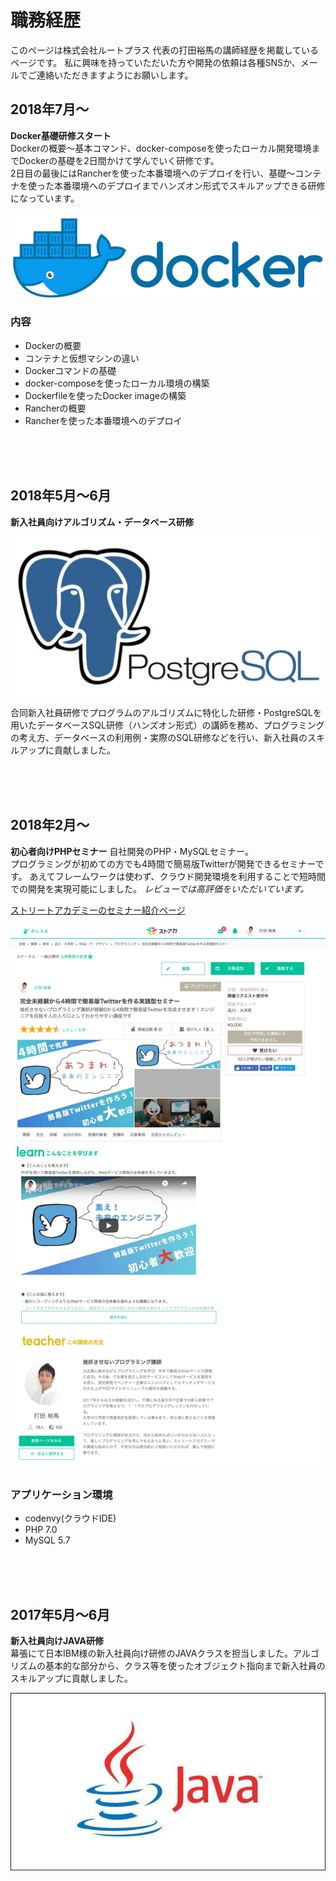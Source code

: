 # 職務経歴
このページは株式会社ルートプラス 代表の打田裕馬の講師経歴を掲載しているページです。
私に興味を持っていただいた方や開発の依頼は各種SNSか、メールでご連絡いただきますようにお願いします。　　


## 2018年7月〜
**Docker基礎研修スタート**　　  
Dockerの概要〜基本コマンド、docker-composeを使ったローカル開発環境までDockerの基礎を2日間かけて学んでいく研修です。  
2日目の最後にはRancherを使った本番環境へのデプロイを行い、基礎〜コンテナを使った本番環境へのデプロイまでハンズオン形式でスキルアップできる研修になっています。  

![Docker](/assets/images/docker.png)


### 内容
- Dockerの概要
- コンテナと仮想マシンの違い
- Dockerコマンドの基礎
- docker-composeを使ったローカル環境の構築
- Dockerfileを使ったDocker imageの構築
- Rancherの概要
- Rancherを使った本番環境へのデプロイ

<br/>
<br/>
<br/>

## 2018年5月〜6月

**新入社員向けアルゴリズム・データベース研修**

![postgresql](/assets/images/postgres.jpg)

合同新入社員研修でプログラムのアルゴリズムに特化した研修・PostgreSQLを用いたデータベースSQL研修（ハンズオン形式）の講師を務め、プログラミングの考え方、データベースの利用例・実際のSQL研修などを行い、新入社員のスキルアップに貢献しました。


<br/>
<br/>
<br/>


## 2018年2月〜

**初心者向けPHPセミナー**
自社開発のPHP・MySQLセミナー。  
プログラミングが初めての方でも4時間で簡易版Twitterが開発できるセミナーです。
あえてフレームワークは使わず、クラウド開発環境を利用することで短時間での開発を実現可能にしました。
*レビューでは高評価をいただいています。*

[ストリートアカデミーのセミナー紹介ページ](https://www.street-academy.com/myclass/29860)

![twitter](/assets/images/twitter.png)

### アプリケーション環境
- codenvy(クラウドIDE)
- PHP 7.0
- MySQL 5.7

<br/>
<br/>
<br/>

## 2017年5月〜6月

**新入社員向けJAVA研修**  
幕張にて日本IBM様の新入社員向け研修のJAVAクラスを担当しました。アルゴリズムの基本的な部分から、クラス等を使ったオブジェクト指向まで新入社員のスキルアップに貢献しました。

![java](/assets/images/java.jpg)
